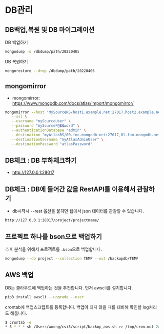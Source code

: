 # DB관리

## DB백업,복원 및 DB 마이그레이션

DB 백업하기

```bash
mongodump -o /dbdump/path/20220405
```

DB 복원하기

```bash
mongorestore --drop /dbdump/path/20220405
```

## mongomirror

- mongomirror: https://www.mongodb.com/docs/atlas/import/mongomirror/

```bash
mongomirror --host "MySourceRS/host1.example.net:27017,host2.example.net:27017,host3.example.net:27017" \
   --ssl \
   --username "mySourceUser" \
   --password "mySourceP@$$word" \
   --authenticationDatabase "admin" \
   --destination "myAtlasRS/00.foo.mongodb.net:27017,01.foo.mongodb.net:27017,02.foo.mongodb.net:27017" \
   --destinationUsername "myAtlasAdminUser" \
   --destinationPassword "atlasPassword"
```

## DB체크 : DB 부하체크하기

- http://127.0.0.1:28017

## DB체크 : DB에 들어간 값을 RestAPI를 이용해서 관찰하기

- db시작시 --rest 옵션을 붙히면 웹에서 json 데이터를 관찰할 수 있습니다.

```text
http://127.0.0.1:28017/project/projectname/
```

## 프로젝트 하나를 bson으로 백업하기

추후 분석을 위해서 프로젝트를 `.bson`으로 백업합니다.

```bash
mongodump --db project --collection TEMP --out /backupdb/TEMP
```

## AWS 백업

DB는 클라우드에 백업하는 것을 추천합니다. 먼저 awscli를 설치합니다.

```bash
pip3 install awscli --upgrade --user
```

crontab에 백업스크립트를 등록합니다.
백업이 되지 않을 때를 대비해 확인할 log처리도 해둡니다.

```bash
$ crontab -e
* 3 * * * sh /Users/woong/csi3/script/backup_aws.sh >> /tmp/cron.out 2>&1
```
